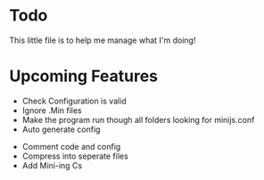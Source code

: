 # Todo

This little file is to help me manage what I'm doing!

# Upcoming Features 

+ Check Configuration is valid
+ Ignore .Min files 
+ Make the program run though all folders looking for minijs.conf
+ Auto generate config
- Comment code and config
- Compress into seperate files
- Add Mini-ing Cs
